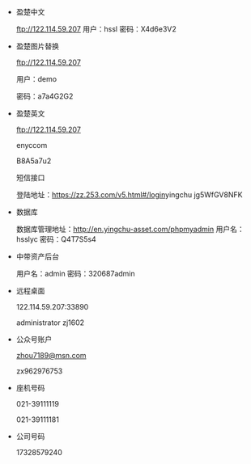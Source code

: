 * 盈楚中文

   ftp://122.114.59.207	
   ​用户：hssl
   密码：X4d6e3V2

* 盈楚图片替换

    ftp://122.114.59.207 

    用户：demo

    密码：a7a4G2G2

* 盈楚英文

  ftp://122.114.59.207	

  enyccom

  B8A5a7u2

  短信接口

  ​登陆地址：https://zz.253.com/v5.html#/login
  ​yingchu
  ​jg5WfGV8NFK

* 数据库

  数据库管理地址：http://en.yingchu-asset.com/phpmyadmin
  用户名：hsslyc
  密码：Q4T7S5s4

* 中带资产后台

   用户名：admin
   密码：320687admin

* 远程桌面

   122.114.59.207:33890	

   administrator
   zj1602

* 公众号账户

    zhou7189@msn.com

    zx962976753

* 座机号码

    021-39111119 

    021-39111181

* 公司号码

    17328579240

    ​

    ​

